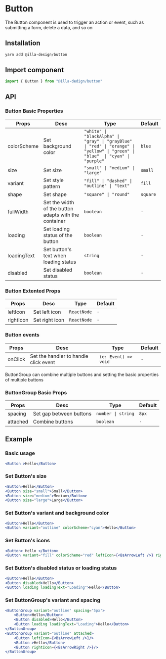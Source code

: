 # Button

The Button component is used to trigger an action or event, such as submitting a form, delete a data, and so on 

## Installation

```bash
yarn add @illa-design/button
```

## Import component

```jsx
import { Button } from "@illa-dedign/button"
```

## API

### Button Basic Properties

| Props     | Desc                                                  | Type                                                         | Default   |
| ----------- | ----------------------------------------------------- | ------------------------------------------------------------ | -------- |
| colorScheme | Set background color                                  | `"white" \| "blackAlpha" \| "gray" \| "grayBlue" \| "red" \| "orange" \| "yellow" \| "green" \| "blue"  \| "cyan" \| "purple"` | `blue`   |
| size        | Set size                                              | `"small" \| "medium" \| "large"`                               | `small`  |
| variant     | Set style pattern                                     | `"fill" \| "dashed" \| "outline" \| "text"`                    | `fill`   |
| shape       | Set shape                                             | `"square" \| "round"`                                         | `square` |
| fullWidth   | Set the width of the button adapts with the container | `boolean`                                                      | `-`        |
| loading     | Set loading status of the button                      |`boolean`                                                     | `-`        |
| loadingText | Set button's text when loading status                 | `string`                                                       | `-`        |
| disabled    | Set disabled status                                   | `boolean`                                                      | `-`        |

### Button Extented Props

| Props    | Desc           | Type      | Default |
| --------- | -------------- | --------- | ------ |
| leftIcon  | Set left icon  | `ReactNode` | `-`      |
| rightIcon | Set right icon | `ReactNode` | `-`      |

### Button events

| Props  | Desc                                  | Type               | Default |
| ------- | ------------------------------------- | ------------------ | ------ |
| onClick | Set the handler to handle click event | `(e: Event) => void` |` -    `  |

ButtonGroup can combine multiple buttons and setting the basic properties of multiple buttons

### ButtonGroup Basic Props

| Props    | Desc                    | Type             | Default |
| -------- | ----------------------- | ---------------- | ------- |
| spacing  | Set gap between buttons | `number \| string` | `8px`   |
| attached | Combine buttons         | `boolean `         | `-   `    |

## Example

### Basic usage

```jsx
<Button >Hello</Button>
```

### Set Button's size

```jsx
<Button>Hello</Button>
<Button size="small">Small</Button>
<Button size="medium">Medium</Button>
<Button size="large">Large</Button>
```

### Set Button's variant and background color

```jsx
<Button>Hello</Button>
<Button variant="outline" colorScheme="cyan">Hello</Button>
```

### Set Button's icons

```jsx
<Button> Hello </Button>
<Button variant="fill" colorScheme="red" leftIcon={<BsArrowLeft />} rightIcon={<BsArrowRight />}>Hello</Button>
```

### Set Button's disabled status or loading status

```jsx
<Button>Hello</Button>
<Button disabled>Hello</Button>
<Button loading loadingText="Loading">Hello</Button>
```

### Set ButtonGroup's variant and spacing

```jsx
<ButtonGroup variant="outline" spacing="5px">
	<Button>Hello</Button>
	<Button disabled>Hello</Button>
	<Button loading loadingText="Loading">Hello</Button>
</ButtonGroup>
<ButtonGroup variant="outline" attached>
	<Button leftIcon={<BsArrowLeft />}/>
	<Button >Hello</Button>
	<Button rightIcon={<BsArrowRight />}/>
</ButtonGroup>
```


